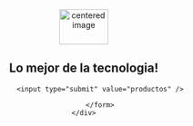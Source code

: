 <!DOCTYPE html>
<html lang="en">
<head>
    <link rel="shortcut icon" href="https://i.imgur.com/m3cODB7.png" type="image/x-icon">
    <meta charset="UTF-8">
    <meta name="viewport" content="width=device-width, initial-scale=1.0">
    <title>Gamers4Gamers</title>
    <link rel="stylesheet" href="./index.css">
</head>
<body>
    <div class="portada">
        <div class="logop" style="text-align: center;">
            <img width="86" height="62"  src="https://i.imgur.com/m3cODB7.png" alt="centered image" loading="lazy">
        </div>
        <div class="text-placeholder-3" style="text-align: center;">
            <h2>Lo mejor de la tecnologia!</h2>
        </div>
    </div>
    <div class="tabs-1" style="text-align: center;">
        <form method="get" action="https://www.instagram.com/p3nagos/">

            <input type="submit" value="productos" />
            
            </form>
    </div>
    
   
</body>
</html>
